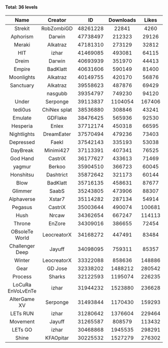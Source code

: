 #### Total: 36 levels

| Name | Creator | ID | Downloads | Likes |
|:---:|:---:|:---:|:---:|:---:|
| Strekit | RobZombiGD | 48261228 | 22841 | 4260
| Aphorism | Darwin | 47738497 | 212323 | 29126
| Meraki | Alkatraz | 47181310 | 273129 | 32812
| HIT | izhar | 41469085 | 493081 | 64115
| Dreim | Darwin | 40693939 | 351970 | 44413
| Empire | BadKlatt | 40631606 | 590149 | 81400
| Moonlights | Alkatraz | 40149755 | 420170 | 56876
| Sanctuary | Alkatraz | 39558623 | 487876 | 69429
|   | nasgubb | 39354797 | 749230 | 94120
| Under | Serponge | 39113837 | 1104054 | 167406
| tedi0us | ChiNex splat | 38536880 | 308846 | 43241
| Emulate | GDFlake | 38476425 | 565936 | 92530
| Hesperia | Enlex | 37712174 | 450318 | 66595
| Nightlights | DreamEater | 37570494 | 479236 | 73403
| Depressed | FaekI | 37542143 | 335193 | 53038
| DayBreak | Minimi427 | 37113391 | 407341 | 76525
| God Hand | CastriX | 36177627 | 433613 | 71469
| yagmur | Berkoo | 35904510 | 366723 | 60045
| Honshitsu | Dashtrict | 35872642 | 321173 | 60144
| Blow | BadKlatt | 35716135 | 458631 | 87677
| Glimmer | SaabS | 35243805 | 473906 | 88307
| Alphaverse | Xstar7 | 35114282 | 287134 | 54914
| Pegasus | CastriX | 35003644 | 490074 | 100681
| Hush | Nrcaw | 34362654 | 667247 | 114113
| Throne | EnZore | 34309016 | 386655 | 72454
| OBsoleTe World | LeocreatorX | 34168272 | 447491 | 83484
| Challenger Deep | Jayuff | 34098095 | 759311 | 85357
| Winter | LeocreatorX | 33322088 | 858636 | 148886
| Gear | GD Jose | 32338202 | 1488212 | 280542
| Process | Sharks | 32122593 | 1195074 | 226235
| LoCuRa EnVoLvEnTe | izhar | 31944232 | 1523880 | 236628
| AlterGame XV | Serponge | 31493844 | 1170430 | 159293
| LETs  RUN | izhar | 31280642 | 1376604 | 229464
| Movement | Jayuff | 31265587 | 808579 | 113432
| LETs GO | izhar | 30468868 | 1945535 | 298291
| Shine | KFAOpitar | 30225532 | 1527279 | 276302
